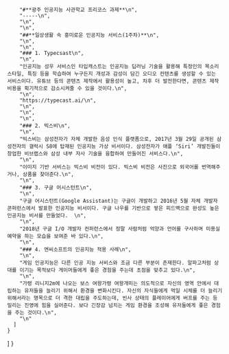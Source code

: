 
        "#**광주 인공지능 사관학교 프리코스 과제**\n",
        "-----\n",
        "\n",
        "\n",
        "##**일상생활 속 흥미로운 인공지능 서비스(1주차)**\n",
        "\n",
        "\n",
        "### 1. Typecsast\n",
        "\n",
        "인공지능 성우 서비스인 타입캐스트는 인공지능 딥러닝 기술을 활용해 특정인의 목소리 스타일, 특징 등을 학습하여 누구든지 개성과 감성이 담긴 오디오 컨텐츠를 생성할 수 있는 서비스이다. 유튜브 등의 콘텐츠 제작에서 활용성이 높고, 차후 더 발전한다면, 콘텐츠 제작 비용을 획기적으로 감소시켜줄 수 있을 것이다.\n",
        "\n",
        "https://typecast.ai/\n",
        "\n",
        "\n",
        "\n",
        "### 2. 빅스비\n",
        "\n",
        "빅스비는 삼성전자가 자체 개발한 음성 인식 플랫폼으로, 2017년 3월 29일 공개된 삼성전자의 갤럭시 S8에 탑재된 인공지능 가상 비서이다. 삼성전자가 애플 ‘Siri’ 개발진들이 창업한 비브랩스와 삼성 내부 자사 기술을 융합하여 만들어진 서비스다.\n",
        "\n",
        "이미지 기반 서비스는 빅스비 비전이 있다. 빅스비 비전은 사진으로 외국어를 번역해주거나, 상품을 찾아준다.\n",
        "\n",
        "### 3. 구글 어시스턴트\n",
        "\n",
        "구글 어시스턴트(Google Assistant)는 구글이 개발하고 2016년 5월 자체 개발자 콘퍼런스에서 발표한 인공지능 비서이다. 구글 나우를 기반으로 쌓은 피드백으로 완성도 높은 인공지능 비서를 만들었다.  \n",
        "\n",
        "2018년 구글 I/O 개발자 컨퍼런스에서 정말 사람처럼 억양과 언어를 구사하며 미용실 예약을 하는 모습을 보여준 바 있다.\n",
        "\n",
        "### 4. 엔씨소프트의 인공지능 적용 사례\n",
        "\n",
        "게임 인공지능은 다른 인공 지능 서비스와 조금 다른 부분이 존재한다. 알파고처럼 상대를 이기는 목적보다 게이머들에게 좋은 경험을 주는데 초점을 맞추고 있다.\n",
        "\n",
        "가령 리니지2m에 나오는 보스 여왕가령 여왕개미는 의도적으로 자신의 영역 안에서 대립하는 유저들을 늘리기 위해서 환경을 변화시킨다. 자신의 자식들에게 먹일 시체를 더 늘리기 위해서라는 명목으로 더 격한 대립을 주도하는데, 빈사 상태의 플레이어에게 버프를 주는 등 밀리는 진영에 힘을 실어준다. 보다 긴장감 넘치는 게임 환경을 조성해 유저들에게 좋은 경험을 주는 것이다.\n",
        "\n"
      ]
    }
  ]
}
